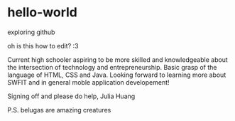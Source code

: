 # hello-world
exploring github

oh is this how to edit? :3

Current high schooler aspiring to be more skilled and knowledgeable about the intersection of technology and entrepreneurship. Basic grasp of the language of HTML, CSS and Java. Looking forward to learning more about SWFIT and in general moble application developement!

Signing off and please do help,
Julia Huang


P.S. belugas are amazing creatures

